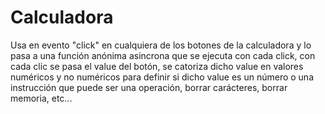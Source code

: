 # Calculadora

Usa en evento "click" en cualquiera de los botones de la calculadora y lo pasa a una función anónima asincrona que se ejecuta con cada click, con cada clic se pasa el value del botón, se catoriza dicho value en valores numéricos y no numéricos para definir si dicho value es un número o una instrucción que puede ser una operación, borrar carácteres, borrar memoria, etc...
